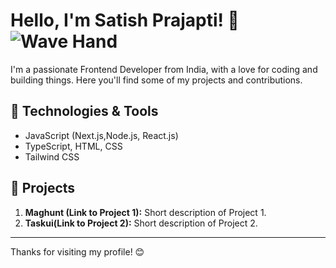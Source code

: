 # Hello, I'm Satish Prajapti! 👋 ![Wave Hand](https://github.com/your-username/your-repo-name/raw/main/wave-hand.gif)

I'm a passionate Frontend Developer from India, with a love for coding and building things. Here you'll find some of my projects and contributions.

## 🔧 Technologies & Tools

- JavaScript (Next.js,Node.js, React.js)
- TypeScript, HTML, CSS
- Tailwind CSS



## 🚀 Projects

1. **Maghunt (Link to Project 1):** Short description of Project 1.
2. **Taskui(Link to Project 2):** Short description of Project 2.
   <!-- Add more projects as needed -->
<!---
## 📫 How to Reach Me

- LinkedIn: [Your LinkedIn Profile](Link to LinkedIn)
- Twitter: [@YourTwitterHandle](Link to Twitter)
- Email: [Your Email](mailto:you@example.com)
-->

<!--
## 💬 Let's Connect

Feel free to reach out if you have any questions or just want to chat! I'm always open to interesting discussions and collaboration.

## 🌟 Fun Fact

[Share a fun fact about yourself]
--->
---


Thanks for visiting my profile! 😊

